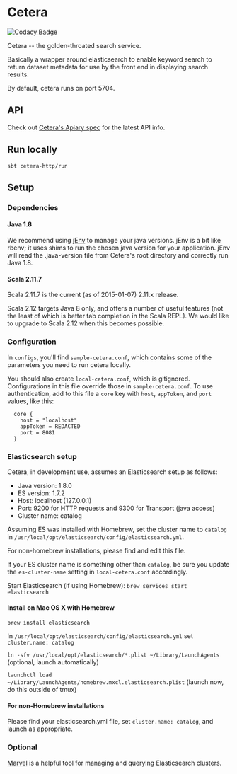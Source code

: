 # Cetera

[![Codacy Badge](https://api.codacy.com/project/badge/Grade/2551abfcba53421898f1d6729b35021c)](https://www.codacy.com/app/engineering-github-read-only/cetera)

Cetera -- the golden-throated search service.

Basically a wrapper around elasticsearch to enable keyword search to return dataset metadata for use by the front end in displaying search results.

By default, cetera runs on port 5704.

## API

Check out [Cetera's Apiary spec](http://docs.socratadiscovery.apiary.io/#) for the latest API info.

## Run locally
`sbt cetera-http/run`

## Setup

### Dependencies

#### Java 1.8

We recommend using [jEnv](http://www.jenv.be/) to manage your java versions. jEnv is a bit like
rbenv; it uses shims to run the chosen java version for your application. jEnv
will read the .java-version file from Cetera's root directory and correctly
run Java 1.8.

#### Scala 2.11.7

Scala 2.11.7 is the current (as of 2015-01-07) 2.11.x release.

Scala 2.12 targets Java 8 only, and offers a number of useful features (not the
least of which is better tab completion in the Scala REPL). We would like to
upgrade to Scala 2.12 when this becomes possible.

### Configuration
In `configs`, you'll find `sample-cetera.conf`, which contains some of the parameters you need to run
cetera locally.

You should also create `local-cetera.conf`, which is gitignored.
Configurations in this file override those in `sample-cetera.conf`.
To use authentication, add to this file a `core` key with `host`, `appToken`, and `port` values, like this:

```
  core {
    host = "localhost"
    appToken = REDACTED
    port = 8081
  }
```

### Elasticsearch setup

Cetera, in development use, assumes an Elasticsearch setup as follows:

- Java version: 1.8.0
- ES version: 1.7.2
- Host: localhost (127.0.0.1)
- Port: 9200 for HTTP requests and 9300 for Transport (java access)
- Cluster name: catalog

Assuming ES was installed with Homebrew, set the cluster name to `catalog` in `/usr/local/opt/elasticsearch/config/elasticsearch.yml`.

For non-homebrew installations, please find and edit this file.

If your ES cluster name is something other than `catalog`,
be sure you update the `es-cluster-name` setting in `local-cetera.conf` accordingly.

Start Elasticsearch (if using Homebrew): `brew services start elasticsearch`

#### Install on Mac OS X with Homebrew

`brew install elasticsearch`

In `/usr/local/opt/elasticsearch/config/elasticsearch.yml` set `cluster.name: catalog`

`ln -sfv /usr/local/opt/elasticsearch/*.plist ~/Library/LaunchAgents` (optional, launch automatically)

`launchctl load ~/Library/LaunchAgents/homebrew.mxcl.elasticsearch.plist` (launch now, do this outside of tmux)

#### For non-Homebrew installations

Please find your elasticsearch.yml file, set `cluster.name: catalog`, and launch as appropriate.

### Optional

[Marvel](https://www.elastic.co/products/marvel) is a helpful tool for managing
and querying Elasticsearch clusters.
